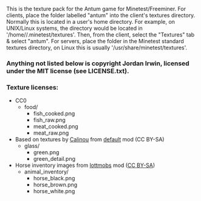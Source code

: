 This is the texture pack for the Antum game for Minetest/Freeminer. For clients, place the folder labelled "antum" into the client's textures directory. Normally this is located in a user's home directory. For example, on UNIX/Linux systems, the directory would be located in '/home/<username>/.minetest/textures'. Then, from the client, select the "Textures" tab & select "antum". For servers, place the folder in the Minetest standard textures directory, on Linux this is usually '/usr/share/minetest/textures'.


### Anything not listed below is copyright Jordan Irwin, licensed under the MIT license (see LICENSE.txt).

### Texture licenses:
* CC0
    * food/
    	* fish_cooked.png
    	* fish_raw.png
    	* meat_cooked.png
    	* meat_raw.png
* Based on textures by [Calinou][dev.calinou] from [default][mod.default] mod (CC BY-SA)
	* glass/
		* green.png
		* green_detail.png
* Horse inventory images from [lottmobs][mod.lottmobs] mod ([CC BY-SA][lic.lottmobs])
	* animal_inventory/
		* horse_black.png
		* horse_brown.png
		* horse_white.png


[mod.default]: https://github.com/minetest/minetest_game/tree/master/mods/default
[mod.lottmobs]: https://github.com/minetest-LOTR/Lord-of-the-Test/tree/master/mods/lottmobs

[lic.lottmobs]: https://github.com/minetest-LOTR/Lord-of-the-Test/blob/master/mods/lottmobs/license.txt

[dev.calinou]: https://github.com/Calinou

